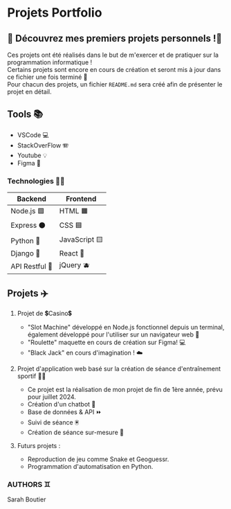 # Projets Portfolio

## 🌟 Découvrez mes premiers projets personnels !🌟

Ces projets ont été réalisés dans le but de m'exercer et de pratiquer sur la programmation informatique ! <br>
Certains projets sont encore en cours de création et seront mis à jour dans ce fichier une fois terminé 🌟 <br>
Pour chacun des projets, un fichier `README.md` sera créé afin de présenter le projet en détail.

## Tools 📚
- VSCode 💻
- StackOverFlow 🪗
- Youtube 💡
- Figma 🫧

### Technologies 👩‍💻

| Backend  | Frontend |
|-------------|-------|
| Node.js 🟩  | HTML 🟧 |
| Express ⚫  | CSS 🟦 |
| Python  🐍  | JavaScript 🟨|
| Django  🥑  | React 🔵|
| API Restful 💠| jQuery 🫐|

## Projets ✈️
1. Projet de 💲Casino💲
    - "Slot Machine" développé en Node.js fonctionnel depuis un terminal, également développé pour l'utiliser sur un navigateur web 🎰
    - "Roulette" maquette en cours de création sur Figma! 💻
    - "Black Jack" en cours d'imagination ! ☁️

2. Projet d'application web basé sur la création de séance d'entraînement sportif 🤾‍♀️
    - Ce projet est la réalisation de mon projet de fin de 1ère année, prévu pour juillet 2024.
    - Création d'un chatbot 🤖
    - Base de données & API ⏩
    - Suivi de séance 🖲️
    - Création de séance sur-mesure 👟

3. Futurs projets :
    - Reproduction de jeu comme Snake et Geoguessr.
    - Programmation d'automatisation en Python.  

### AUTHORS ♊
Sarah Boutier
